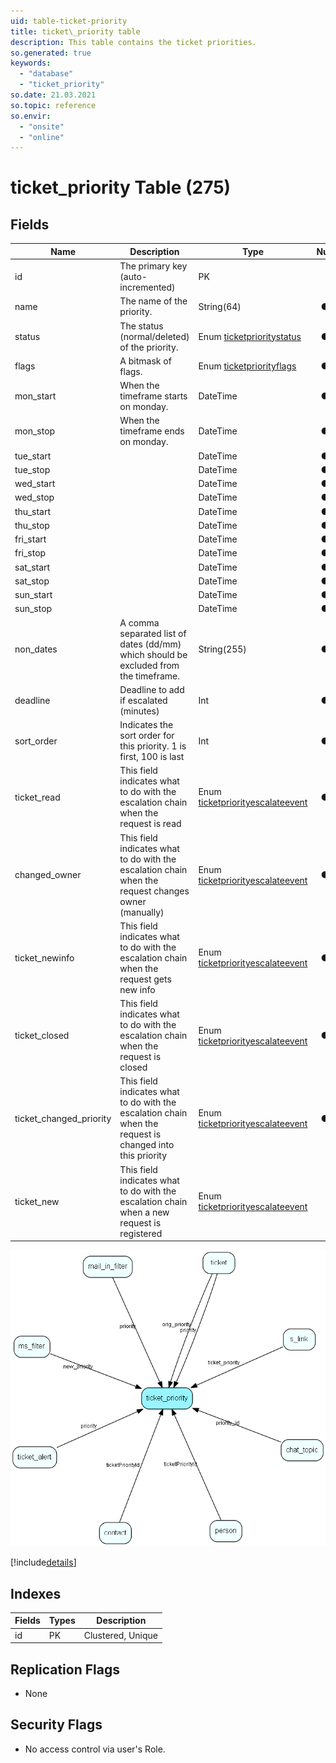 ```yaml
---
uid: table-ticket-priority
title: ticket\_priority table
description: This table contains the ticket priorities.
so.generated: true
keywords:
  - "database"
  - "ticket_priority"
so.date: 21.03.2021
so.topic: reference
so.envir:
  - "onsite"
  - "online"
---
```


# ticket\_priority Table (275)

## Fields

| Name | Description | Type | Null |
|------|-------------|------|:----:|
|id|The primary key (auto-incremented)|PK| |
|name|The name of the priority.|String(64)|&#x25CF;|
|status|The status (normal/deleted) of the priority.|Enum [ticketprioritystatus](enums/ticketprioritystatus.md)|&#x25CF;|
|flags|A bitmask of flags.|Enum [ticketpriorityflags](enums/ticketpriorityflags.md)|&#x25CF;|
|mon\_start|When the timeframe starts on monday.|DateTime|&#x25CF;|
|mon\_stop|When the timeframe ends on monday.|DateTime|&#x25CF;|
|tue\_start||DateTime|&#x25CF;|
|tue\_stop||DateTime|&#x25CF;|
|wed\_start||DateTime|&#x25CF;|
|wed\_stop||DateTime|&#x25CF;|
|thu\_start||DateTime|&#x25CF;|
|thu\_stop||DateTime|&#x25CF;|
|fri\_start||DateTime|&#x25CF;|
|fri\_stop||DateTime|&#x25CF;|
|sat\_start||DateTime|&#x25CF;|
|sat\_stop||DateTime|&#x25CF;|
|sun\_start||DateTime|&#x25CF;|
|sun\_stop||DateTime|&#x25CF;|
|non\_dates|A comma separated list of dates (dd/mm) which should be excluded from the timeframe.|String(255)|&#x25CF;|
|deadline|Deadline to add if escalated (minutes)|Int|&#x25CF;|
|sort\_order|Indicates the sort order for this priority. 1 is first, 100 is last|Int|&#x25CF;|
|ticket\_read|This field indicates what to do with the escalation chain when the request is read|Enum [ticketpriorityescalateevent](enums/ticketpriorityescalateevent.md)|&#x25CF;|
|changed\_owner|This field indicates what to do with the escalation chain when the request changes owner (manually)|Enum [ticketpriorityescalateevent](enums/ticketpriorityescalateevent.md)|&#x25CF;|
|ticket\_newinfo|This field indicates what to do with the escalation chain when the request gets new info|Enum [ticketpriorityescalateevent](enums/ticketpriorityescalateevent.md)|&#x25CF;|
|ticket\_closed|This field indicates what to do with the escalation chain when the request is closed|Enum [ticketpriorityescalateevent](enums/ticketpriorityescalateevent.md)|&#x25CF;|
|ticket\_changed\_priority|This field indicates what to do with the escalation chain when the request is changed into this priority|Enum [ticketpriorityescalateevent](enums/ticketpriorityescalateevent.md)|&#x25CF;|
|ticket\_new|This field indicates what to do with the escalation chain when a new request is registered|Enum [ticketpriorityescalateevent](enums/ticketpriorityescalateevent.md)| |


![ticket_priority table relationship diagram](./media/ticket_priority.png)

[!include[details](./includes/ticket-priority.md)]

## Indexes

| Fields | Types | Description |
|--------|-------|-------------|
|id |PK |Clustered, Unique |

## Replication Flags

* None

## Security Flags

* No access control via user's Role.

